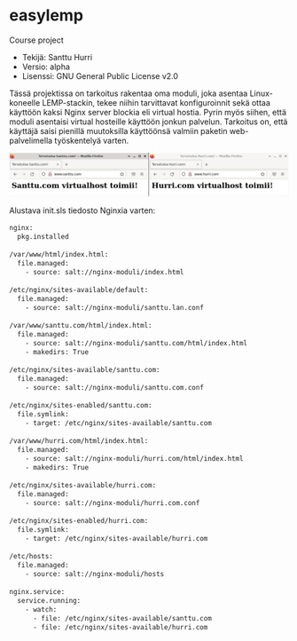 # easylemp
Course project

- Tekijä: Santtu Hurri
- Versio: alpha
- Lisenssi: GNU General Public License v2.0

Tässä projektissa on tarkoitus rakentaa oma moduli, joka asentaa Linux-koneelle LEMP-stackin, tekee niihin tarvittavat konfiguroinnit sekä ottaa käyttöön kaksi Nginx server blockia eli virtual hostia. Pyrin myös siihen, että moduli asentaisi virtual hosteille käyttöön jonkun palvelun. Tarkoitus on, että käyttäjä saisi pienillä muutoksilla käyttöönsä valmiin paketin web-palvelimella työskentelyä varten.

![examplepicture](images/0.examplepicture.jpg)

Alustava init.sls tiedosto Nginxia varten:

```
nginx:
  pkg.installed

/var/www/html/index.html:
  file.managed:
    - source: salt://nginx-moduli/index.html

/etc/nginx/sites-available/default:
  file.managed:
    - source: salt://nginx-moduli/santtu.lan.conf

/var/www/santtu.com/html/index.html:
  file.managed:
    - source: salt://nginx-moduli/santtu.com/html/index.html
    - makedirs: True

/etc/nginx/sites-available/santtu.com:
  file.managed:
    - source: salt://nginx-moduli/santtu.com.conf

/etc/nginx/sites-enabled/santtu.com:
  file.symlink:
    - target: /etc/nginx/sites-available/santtu.com

/var/www/hurri.com/html/index.html:
  file.managed:
    - source: salt://nginx-moduli/hurri.com/html/index.html
    - makedirs: True

/etc/nginx/sites-available/hurri.com:
  file.managed:
    - source: salt://nginx-moduli/hurri.com.conf

/etc/nginx/sites-enabled/hurri.com:
  file.symlink:
    - target: /etc/nginx/sites-available/hurri.com

/etc/hosts:
  file.managed:
    - source: salt://nginx-moduli/hosts

nginx.service:
  service.running:
    - watch:
      - file: /etc/nginx/sites-available/santtu.com
      - file: /etc/nginx/sites-available/hurri.com
```
